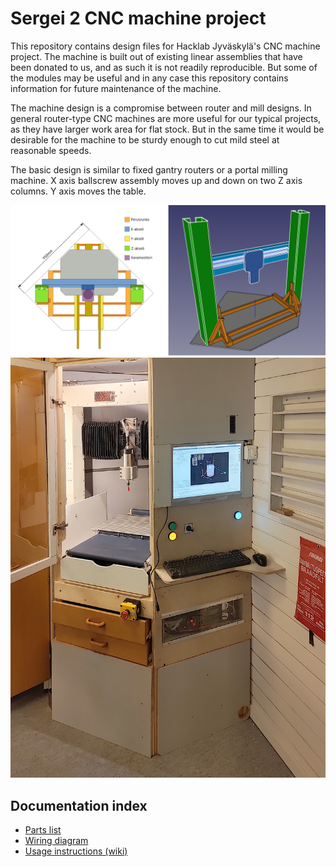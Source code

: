 Sergei 2 CNC machine project
============================

This repository contains design files for Hacklab Jyväskylä's CNC machine project.
The machine is built out of existing linear assemblies that have been donated to us, and as such it is not readily reproducible. But some of the modules may be useful and in any case this repository contains information for future maintenance of the machine.

The machine design is a compromise between router and mill designs.
In general router-type CNC machines are more useful for our typical projects, as they have larger work area for flat stock.
But in the same time it would be desirable for the machine to be sturdy enough to cut mild steel at reasonable speeds.

The basic design is similar to fixed gantry routers or a portal milling machine.
X axis ballscrew assembly moves up and down on two Z axis columns.
Y axis moves the table.

![](notes/general_plan_2021_10.png)
![](photos/cabinet_2022_06.jpg)


Documentation index
-------------------

* [Parts list](PARTS.md)
* [Wiring diagram](electronics/wiring/images/sergei2-wiring.pdf)
* [Usage instructions (wiki)](https://github.com/HacklabJKL/sergei_cnc2/wiki)
